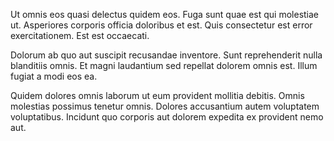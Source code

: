 Ut omnis eos quasi delectus quidem eos. Fuga sunt quae est qui molestiae ut. Asperiores corporis officia doloribus et est. Quis consectetur est error exercitationem. Est est occaecati.
 Dolorum ab quo aut suscipit recusandae inventore. Sunt reprehenderit nulla blanditiis omnis. Et magni laudantium sed repellat dolorem omnis est. Illum fugiat a modi eos ea.
 Quidem dolores omnis laborum ut eum provident mollitia debitis. Omnis molestias possimus tenetur omnis. Dolores accusantium autem voluptatem voluptatibus. Incidunt quo corporis aut dolorem expedita ex provident nemo aut.